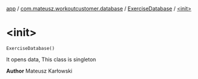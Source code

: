 [app](../../index.md) / [com.mateusz.workoutcustomer.database](../index.md) / [ExerciseDatabase](index.md) / [&lt;init&gt;](./-init-.md)

# &lt;init&gt;

`ExerciseDatabase()`

It opens data, This class is singleton

**Author**
Mateusz Karłowski

